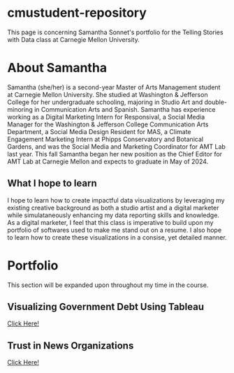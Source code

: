 # cmustudent-repository
This page is concerning Samantha Sonnet's portfolio for the Telling Stories with Data class at Carnegie Mellon University.

# About Samantha
Samantha (she/her) is a second-year Master of Arts Management student at Carnegie Mellon University. She studied at Washington & Jefferson College for her undergraduate schooling, majoring in Studio Art and double-minoring in Communication Arts and Spanish. Samantha has experience working as a Digital Marketing Intern for Responsival, a Social Media Manager for the Washington & Jefferson College Communication Arts Department, a Social Media Design Resident for MAS, a Climate Engagement Marketing Intern at Phipps Conservatory and Botanical Gardens, and was the Social Media and Marketing Coordinator for AMT Lab last year. This fall Samantha began her new position as the Chief Editor for AMT Lab at Carnegie Mellon and expects to graduate in May of 2024.

## What I hope to learn
I hope to learn how to create impactful data visualizations by leveraging my existing creative background as both a studio artist and a digital marketer while simulataneously enhancing my data reporting skills and knowledge. As a digital marketer, I feel that this class is imperative to build upon my portfolio of softwares used to make me stand out on a resume. I also hope to learn how to create these visualizations in a consise, yet detailed manner.

# Portfolio
This section will be expanded upon throughout my time in the course.

## Visualizing Government Debt Using Tableau
[Click Here!](/governmentdebt.md)

## Trust in News Organizations
[Click Here!](/trustinnewsorganizations.md)
